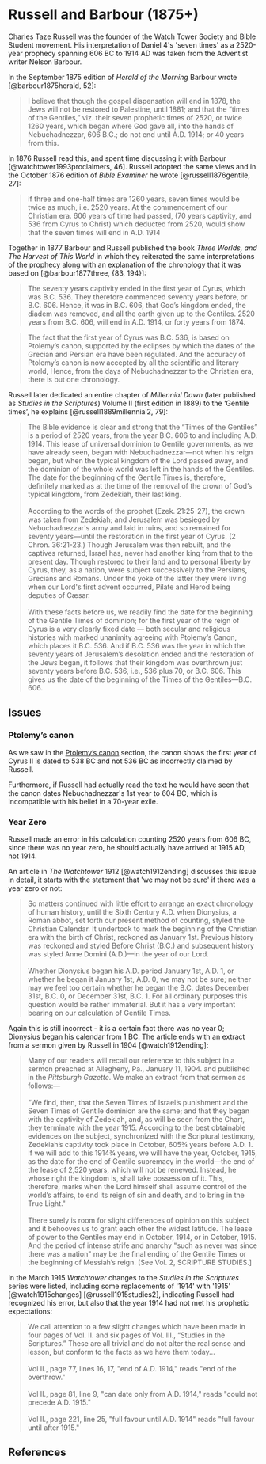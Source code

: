 # Russell and Barbour (1875+)

Charles Taze Russell was the founder of the Watch Tower Society and Bible Student movement. His interpretation of Daniel
4's 'seven times' as a 2520-year prophecy spanning 606 BC to 1914 AD was taken from the Adventist writer Nelson Barbour.

In the September 1875 edition of _Herald of the Morning_ Barbour wrote [@barbour1875herald, 52]:

> I believe that though the gospel dispensation will end in 1878, the Jews will not be restored to Palestine, until
> 1881; and that the “times of the Gentiles,” viz. their seven prophetic times of 2520, or twice 1260 years, which began
> where God gave all, into the hands of Nebuchadnezzar, 606 B.C.; do not end until A.D. 1914; or 40 years from this.

In 1876 Russell read this, and spent time discussing it with Barbour [@watchtower1993proclaimers, 46]. Russell adopted
the same views and in the October 1876 edition of _Bible Examiner_ he wrote [@russell1876gentile, 27]:

> if three and one-half times are 1260 years, seven times would be twice as much, i.e. 2520 years. At the commencement
> of our Christian era. 606 years of time had passed, (70 years captivity, and 536 from Cyrus to Christ) which deducted
> from 2520, would show that the seven times will end in A.D. 1914

Together in 1877 Barbour and Russell published the book _Three Worlds, and The Harvest of This World_ in which they
reiterated the same interpretations of the prophecy along with an explanation of the chronology that it was based on
[@barbour1877three, {83, 194}]:

> The seventy years captivity ended in the first year of Cyrus, which was B.C. 536. They therefore commenced seventy
> years before, or B.C. 606. Hence, it was in B.C. 606, that God’s kingdom ended, the diadem was removed, and all the
> earth given up to the Gentiles. 2520 years from B.C. 606, will end in A.D. 1914, or forty years from 1874.

> The fact that the first year of Cyrus was B.C. 536, is based on Ptolemy’s canon, supported by the eclipses by which
> the dates of the Grecian and Persian era have been regulated. And the accuracy of Ptolemy’s canon is now accepted by
> all the scientific and literary world, Hence, from the days of Nebuchadnezzar to the Christian era, there is but one
> chronology.

Russell later dedicated an entire chapter of _Millennial Dawn_ (later published as _Studies in the Scriptures_) Volume
II (first edition in 1889) to the ‘Gentile times’, he explains [@russell1889millennial2, 79]:

> The Bible evidence is clear and strong that the “Times of the Gentiles” is a period of 2520 years, from the year B.C.
> 606 to and including A.D. 1914. This lease of universal dominion to Gentile governments, as we have already seen,
> began with Nebuchadnezzar—not when his reign began, but when the typical kingdom of the Lord passed away, and the
> dominion of the whole world was left in the hands of the Gentiles. The date for the beginning of the Gentile Times is,
> therefore, definitely marked as at the time of the removal of the crown of God’s typical kingdom, from Zedekiah, their
> last king. <br><br> According to the words of the prophet (Ezek. 21:25-27), the crown was taken from Zedekiah; and
> Jerusalem was besieged by Nebuchadnezzar's army and laid in ruins, and so remained for seventy years—until the
> restoration in the first year of Cyrus. (2 Chron. 36:21-23.) Though Jerusalem was then rebuilt, and the captives
> returned, Israel has, never had another king from that to the present day. Though restored to their land and to
> personal liberty by Cyrus, they, as a nation, were subject successively to the Persians, Grecians and Romans. Under
> the yoke of the latter they were living when our Lord's first advent occurred, Pilate and Herod being deputies of
> Cæsar. <br><br> With these facts before us, we readily find the date for the beginning of the Gentile Times of
> dominion; for the first year of the reign of Cyrus is a very clearly fixed date — both secular and religious histories
> with marked unanimity agreeing with Ptolemy’s Canon, which places it B.C. 536. And if B.C. 536 was the year in which
> the seventy years of Jerusalem’s desolation ended and the restoration of the Jews began, it follows that their kingdom
> was overthrown just seventy years before B.C. 536, i.e., 536 plus 70, or B.C. 606. This gives us the date of the
> beginning of the Times of the Gentiles—B.C. 606.

## Issues

### Ptolemy’s canon

As we saw in the [Ptolemy’s canon](../../standard/canon.md) section, the canon shows the first year of Cyrus II is dated
to 538 BC and not 536 BC as incorrectly claimed by Russell.

Furthermore, if Russell had actually read the text he would have seen that the canon dates Nebuchadnezzar's 1st year to
604 BC, which is incompatible with his belief in a 70-year exile.

### Year Zero

Russell made an error in his calculation counting 2520 years from 606 BC, since there was no year zero, he should
actually have arrived at 1915 AD, not 1914.

An article in _The Watchtower_ 1912 [@watch1912ending] discusses this issue in detail, it starts with the statement that
'we may not be sure' if there was a year zero or not:

> So matters continued with little effort to arrange an exact chronology of human history, until the Sixth Century A.D.
> when Dionysius, a Roman abbot, set forth our present method of counting, styled the Christian Calendar. It undertook
> to mark the beginning of the Christian era with the birth of Christ, reckoned as January 1st. Previous history was
> reckoned and styled Before Christ (B.C.) and subsequent history was styled Anne Domini (A.D.)—in the year of our Lord.
> <br><br> Whether Dionysius began his A.D. period January 1st, A.D. 1, or whether he began it January 1st, A.D. 0, we
> may not be sure; neither may we feel too certain whether he began the B.C. dates December 31st, B.C. 0, or December
> 31st, B.C. 1. For all ordinary purposes this question would be rather immaterial. But it has a very important bearing
> on our calculation of Gentile Times.

Again this is still incorrect - it is a certain fact there was no year 0; Dionysius began his calendar from 1 BC. The
article ends with an extract from a sermon given by Russell in 1904 [@watch1912ending]:

> Many of our readers will recall our reference to this subject in a sermon preached at Allegheny, Pa., January
> 11, 1904. and published in the _Pittsburgh Gazette_. We make an extract from that sermon as follows:— <br><br> "We
> find, then, that the Seven Times of Israel’s punishment and the Seven Times of Gentile dominion are the same; and that
> they began with the captivity of Zedekiah, and, as will be seen from the Chart, they terminate with the year 1915.
> According to the best obtainable evidences on the subject, synchronized with the Scriptural testimony, Zedekiah’s
> captivity took place in October, 605¾ years before A.D. 1. If we will add to this 1914¾ years, we will have the year,
> October, 1915, as the date for the end of Gentile supremacy in the world—the end of the lease of 2,520 years, which
> will not be renewed. Instead, he whose right the kingdom is, shall take possession of it. This, therefore, marks when
> the Lord himself shall assume control of the world’s affairs, to end its reign of sin and death, and to bring in the
> True Light." <br><br> There surely is room for slight differences of opinion on this subject and it behooves us to
> grant each other the widest latitude. The lease of power to the Gentiles may end in October, 1914, or in
> October, 1915. And the period of intense strife and anarchy "such as never was since there was a nation" may be the
> final ending of the Gentile Times or the beginning of Messiah’s reign. \[See Vol. 2, SCRIPTURE STUDIES.\]

In the March 1915 _Watchtower_ changes to the _Studies in the Scriptures_ series were listed, including some
replacements of '1914' with '1915' [@watch1915changes] [@russell1915studies2], indicating Russell had recognized his
error, but also that the year 1914 had not met his prophetic expectations:

> We call attention to a few slight changes which have been made in four pages of Vol. II. and six pages of Vol. III.,
> “Studies in the Scriptures.” These are all trivial and do not alter the real sense and lesson, but conform to the
> facts as we have them today... <br><br> Vol II., page 77, lines 16, 17, "end of A.D. 1914," reads "end of the
> overthrow." <br><br> Vol II., page 81, line 9, "can date only from A.D. 1914," reads "could not precede A.D. 1915."
> <br><br> Vol II., page 221, line 25, "full favour until A.D. 1914" reads "full favour until after 1915."

## References
